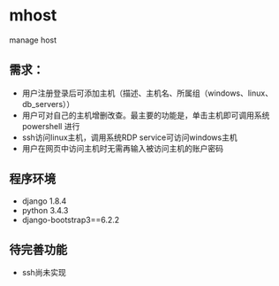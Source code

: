 # mhost
manage host

## 需求：
* 用户注册登录后可添加主机（描述、主机名、所属组（windows、linux、db_servers））
* 用户可对自己的主机增删改查。最主要的功能是，单击主机即可调用系统powershell 进行
* ssh访问linux主机，调用系统RDP service可访问windows主机
* 用户在网页中访问主机时无需再输入被访问主机的账户密码

## 程序环境
* django 1.8.4
* python 3.4.3
* django-bootstrap3==6.2.2


## 待完善功能
* ssh尚未实现
